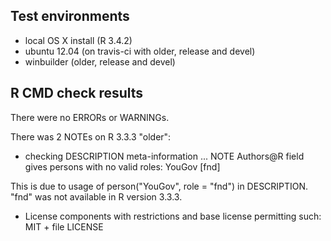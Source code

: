 ## Test environments

- local OS X install (R 3.4.2)
- ubuntu 12.04 (on travis-ci with older, release and devel) 
- winbuilder (older, release and devel)

## R CMD check results

There were no ERRORs or WARNINGs. 

There was 2 NOTEs on R 3.3.3 "older":

* checking DESCRIPTION meta-information ... NOTE
Authors@R field gives persons with no valid roles:
  YouGov [fnd]

This is due to usage of person("YouGov", role = "fnd") in DESCRIPTION. "fnd" was not available in R version 3.3.3.

* License components with restrictions and base license permitting such: MIT + file LICENSE

